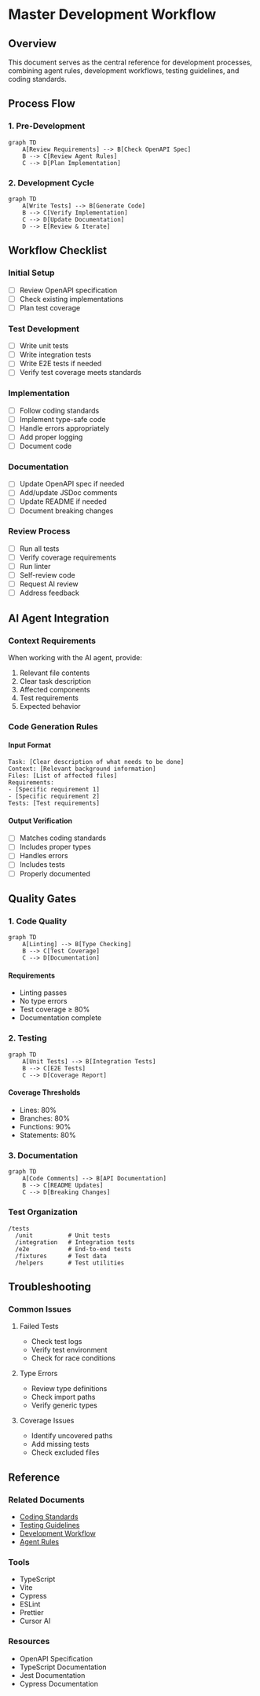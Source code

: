 # Master Development Workflow

## Overview
This document serves as the central reference for development processes, combining agent rules, development workflows, testing guidelines, and coding standards.

## Process Flow

### 1. Pre-Development
```mermaid
graph TD
    A[Review Requirements] --> B[Check OpenAPI Spec]
    B --> C[Review Agent Rules]
    C --> D[Plan Implementation]
```

### 2. Development Cycle
```mermaid
graph TD
    A[Write Tests] --> B[Generate Code]
    B --> C[Verify Implementation]
    C --> D[Update Documentation]
    D --> E[Review & Iterate]
```

## Workflow Checklist

### Initial Setup
- [ ] Review OpenAPI specification
- [ ] Check existing implementations
- [ ] Plan test coverage

### Test Development
- [ ] Write unit tests
- [ ] Write integration tests
- [ ] Write E2E tests if needed
- [ ] Verify test coverage meets standards

### Implementation
- [ ] Follow coding standards
- [ ] Implement type-safe code
- [ ] Handle errors appropriately
- [ ] Add proper logging
- [ ] Document code

### Documentation
- [ ] Update OpenAPI spec if needed
- [ ] Add/update JSDoc comments
- [ ] Update README if needed
- [ ] Document breaking changes

### Review Process
- [ ] Run all tests
- [ ] Verify coverage requirements
- [ ] Run linter
- [ ] Self-review code
- [ ] Request AI review
- [ ] Address feedback

## AI Agent Integration

### Context Requirements
When working with the AI agent, provide:

1. Relevant file contents
2. Clear task description
3. Affected components
4. Test requirements
5. Expected behavior

### Code Generation Rules

#### Input Format
```
Task: [Clear description of what needs to be done]
Context: [Relevant background information]
Files: [List of affected files]
Requirements:
- [Specific requirement 1]
- [Specific requirement 2]
Tests: [Test requirements]
```

#### Output Verification
- [ ] Matches coding standards
- [ ] Includes proper types
- [ ] Handles errors
- [ ] Includes tests
- [ ] Properly documented

## Quality Gates

### 1. Code Quality
```mermaid
graph TD
    A[Linting] --> B[Type Checking]
    B --> C[Test Coverage]
    C --> D[Documentation]
```

#### Requirements
- Linting passes
- No type errors
- Test coverage ≥ 80%
- Documentation complete

### 2. Testing
```mermaid
graph TD
    A[Unit Tests] --> B[Integration Tests]
    B --> C[E2E Tests]
    C --> D[Coverage Report]
```

#### Coverage Thresholds
- Lines: 80%
- Branches: 80%
- Functions: 90%
- Statements: 80%

### 3. Documentation
```mermaid
graph TD
    A[Code Comments] --> B[API Documentation]
    B --> C[README Updates]
    C --> D[Breaking Changes]
```

### Test Organization
```
/tests
  /unit          # Unit tests
  /integration   # Integration tests
  /e2e           # End-to-end tests
  /fixtures      # Test data
  /helpers       # Test utilities
```
## Troubleshooting

### Common Issues
1. Failed Tests
   - Check test logs
   - Verify test environment
   - Check for race conditions

2. Type Errors
   - Review type definitions
   - Check import paths
   - Verify generic types

3. Coverage Issues
   - Identify uncovered paths
   - Add missing tests
   - Check excluded files

## Reference

### Related Documents
- [Coding Standards](./guides/coding_standards.md)
- [Testing Guidelines](./guides/testing_guidelines.md)
- [Development Workflow](./guides/development_workflow.md)
- [Agent Rules](../architecture/agent_rules.md)

### Tools
- TypeScript
- Vite
- Cypress
- ESLint
- Prettier
- Cursor AI

### Resources
- OpenAPI Specification
- TypeScript Documentation
- Jest Documentation
- Cypress Documentation 


